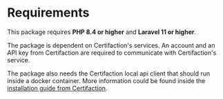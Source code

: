 # Requirements

This package requires **PHP 8.4 or higher** and **Laravel 11 or higher**. 

The package is dependent on Certifaction's services. An account and an API key from Certifaction are required to
communicate with Certifaction's service. 

The package also needs the Certifaction local api client that should run inside a docker container. 
More information could be found inside the 
[installation guide from Certifaction](https://developers.certifaction.com/guides/installation).

